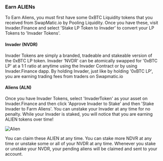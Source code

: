 ### Earn ALIENs

To Earn Aliens, you must first have some 0xBTC Liquidity tokens that you received from SwapMatic.io by Pooling Liquidity.  Once you have these, visit Invader.Finance and select 'Stake LP Token to Invader' to convert your LP Tokens to 'Invader Tokens'.

#### Invader (NVDR)

Invader Tokens are simply a branded, tradeable and stakeable version of the 0xBTC LP token.  Invader 'NVDR' can be atomically swapped for '0xBTC LP' at a 1:1 ratio at anytime using the Invader Contract or by using Invader.Finance dapp.   By holding Invader, just like by holding '0xBTC LP', you are earning trading fees from traders on Swapmatic.io


#### Aliens (ALN)

Once you have Invader Tokens, select 'InvaderToken' as your asset on Invader.Finance and then click 'Approve Invader to Stake' and then 'Stake Invader to Farm Aliens'.  You can unstake your Invader at any time for no penalty.  While your Invader is staked, you will notice that you are earning ALIEN tokens over time!  


![Alien](/documents/img/aliens.gif)


 You can claim these ALIEN at any time.  You can stake more NDVR at any time or unstake some or all of your NVDR at any time.  Whenever you stake or unstake your NVDR, your pending aliens will be claimed and sent to your account.  
